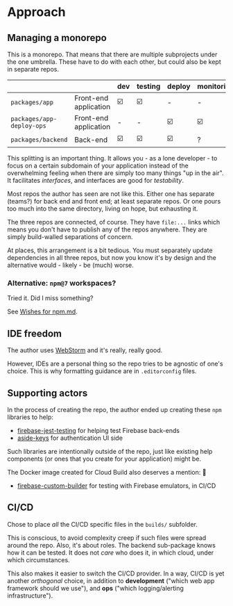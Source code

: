# Approach


## Managing a monorepo

This is a monorepo. That means that there are multiple subprojects under the one umbrella. These have to do with each other, but could also be kept in separate repos.

|||dev|testing|deploy|monitoring|
|---|---|---|---|---|---|
|`packages/app`|Front-end application|☑️|☑️|-|-|
|`packages/app-deploy-ops`|Front-end application|-|-|☑️|☑️|
|`packages/backend`|Back-end|☑️|☑️|☑️|?|

This splitting is an important thing. It allows you - as a lone developer - to focus on a certain subdomain of your application instead of the overwhelming feeling when there are simply too many things "up in the air". It facilitates *interfaces*, and interfaces are good for *testability*.

Most repos the author has seen are not like this. Either one has separate (teams?) for back end and front end; at least separate repos. Or one pours too much into the same directory, living on hope, but exhausting it.

The three repos are connected, of course. They have `file:...` links which means you don't have to publish any of the repos anywhere. They are simply build-walled separations of concern.

At places, this arrangement is a bit tedious. You must separately update dependencies in all three repos, but now you know it's by design and the alternative would - likely - be (much) worse.

### Alternative: `npm@7` workspaces?

Tried it. Did I miss something?

See [Wishes for npm.md](DEVS/Wishes%20for%20npm.md).


## IDE freedom

The author uses [WebStorm](https://www.jetbrains.com/webstorm/) and it's really, really good.

However, IDEs are a personal thing so the repo tries to be agnostic of one's choice. This is why formatting guidance are in `.editorconfig` files.


## Supporting actors

In the process of creating the repo, the author ended up creating these `npm` libraries to help:

- [firebase-jest-testing](https://github.com/akauppi/firebase-jest-testing) for helping test Firebase back-ends
- [aside-keys](https://github.com/akauppi/aside-keys/tree/master/packages/aside-keys) for authentication UI side

Such libraries are intentionally outside of the repo, just like existing help components (or ones that you create for your application) might be.

The Docker image created for Cloud Build also deserves a mention: 🏅

- [firebase-custom-builder](https://github.com/akauppi/firebase-custom-builder) for testing with Firebase emulators, in CI/CD


## CI/CD

Chose to place *all* the CI/CD specific files in the `builds/` subfolder.

This is conscious, to avoid complexity creep if such files were spread around the repo. Also, it's about roles. The backend sub-package knows how it can be tested. It does not *care* who does it, in which cloud, under which circumstances.

This also makes it easier to switch the CI/CD provider. In a way, CI/CD is yet another *orthogonal* choice, in addition to **development** ("which web app framework should we use"), and **ops** ("which logging/alerting infrastructure").

<!-- tbd. picture of three axis -->
